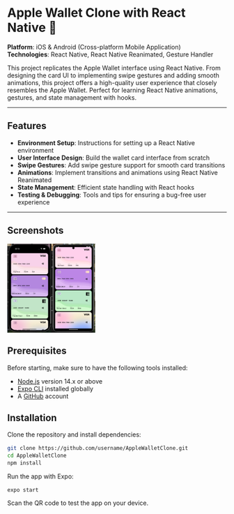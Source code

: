# Apple Wallet Clone with React Native  🎥

**Platform**: iOS & Android (Cross-platform Mobile Application)  
**Technologies**: React Native, React Native Reanimated, Gesture Handler

This project replicates the Apple Wallet interface using React Native. From designing the card UI to implementing swipe gestures and adding smooth animations, this project offers a high-quality user experience that closely resembles the Apple Wallet. Perfect for learning React Native animations, gestures, and state management with hooks.

---

## Features

- **Environment Setup**: Instructions for setting up a React Native environment
- **User Interface Design**: Build the wallet card interface from scratch
- **Swipe Gestures**: Add swipe gesture support for smooth card transitions
- **Animations**: Implement transitions and animations using React Native Reanimated
- **State Management**: Efficient state handling with React hooks
- **Testing & Debugging**: Tools and tips for ensuring a bug-free user experience

---

## Screenshots
<div style="display: flex; flex-direction: 'row';">
<img src="/photos/1.png" width=20%>
<img src="/photos/2.png" width=20%>
</div>

## Prerequisites

Before starting, make sure to have the following tools installed:
- [Node.js](https://nodejs.org/) version 14.x or above
- [Expo CLI](https://docs.expo.dev/get-started/installation/) installed globally
- A [GitHub](https://github.com/) account

## Installation

Clone the repository and install dependencies:
```bash
git clone https://github.com/username/AppleWalletClone.git
cd AppleWalletClone
npm install
```
Run the app with Expo:
```
expo start
```
Scan the QR code to test the app on your device.
